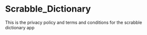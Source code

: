 # Scrabble_Dictionary
This is the privacy policy and terms and conditions for the scrabble dictionary app
